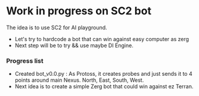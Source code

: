 # Work in progress on SC2 bot

The idea is to use SC2 for AI playground.

- Let's try to hardcode a bot that can win against easy computer as zerg
- Next step will be to try && use maybe DI Engine.

### Progress list

- Created bot_v0.0.py : As Protoss, it creates probes and just sends it to 4 points around main Nexus.
North, East, South, West.
- Next idea is to create a simple Zerg bot that could win against ez Terran.
